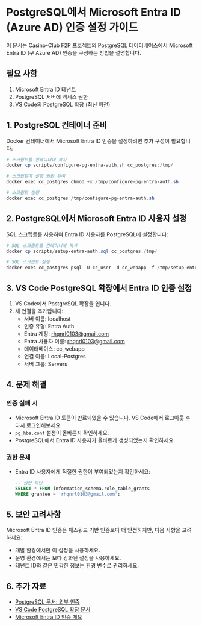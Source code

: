 # PostgreSQL에서 Microsoft Entra ID (Azure AD) 인증 설정 가이드

이 문서는 Casino-Club F2P 프로젝트의 PostgreSQL 데이터베이스에서 Microsoft Entra ID (구 Azure AD) 인증을 구성하는 방법을 설명합니다.

## 필요 사항

1. Microsoft Entra ID 테넌트
2. PostgreSQL 서버에 액세스 권한
3. VS Code의 PostgreSQL 확장 (최신 버전)

## 1. PostgreSQL 컨테이너 준비

Docker 컨테이너에서 Microsoft Entra ID 인증을 설정하려면 추가 구성이 필요합니다:

```powershell
# 스크립트를 컨테이너에 복사
docker cp scripts/configure-pg-entra-auth.sh cc_postgres:/tmp/

# 스크립트에 실행 권한 부여
docker exec cc_postgres chmod +x /tmp/configure-pg-entra-auth.sh

# 스크립트 실행
docker exec cc_postgres /tmp/configure-pg-entra-auth.sh
```

## 2. PostgreSQL에서 Microsoft Entra ID 사용자 설정

SQL 스크립트를 사용하여 Entra ID 사용자를 PostgreSQL에 설정합니다:

```powershell
# SQL 스크립트를 컨테이너에 복사
docker cp scripts/setup-entra-auth.sql cc_postgres:/tmp/

# SQL 스크립트 실행
docker exec cc_postgres psql -U cc_user -d cc_webapp -f /tmp/setup-entra-auth.sql
```

## 3. VS Code PostgreSQL 확장에서 Entra ID 인증 설정

1. VS Code에서 PostgreSQL 확장을 엽니다.
2. 새 연결을 추가합니다:
   - 서버 이름: localhost
   - 인증 유형: Entra Auth
   - Entra 계정: rhqnrl0103@gmail.com
   - Entra 사용자 이름: rhqnrl0103@gmail.com
   - 데이터베이스: cc_webapp
   - 연결 이름: Local-Postgres
   - 서버 그룹: Servers

## 4. 문제 해결

### 인증 실패 시
- Microsoft Entra ID 토큰이 만료되었을 수 있습니다. VS Code에서 로그아웃 후 다시 로그인해보세요.
- `pg_hba.conf` 설정이 올바른지 확인하세요.
- PostgreSQL에서 Entra ID 사용자가 올바르게 생성되었는지 확인하세요.

### 권한 문제
- Entra ID 사용자에게 적절한 권한이 부여되었는지 확인하세요:
  ```sql
  -- 권한 확인
  SELECT * FROM information_schema.role_table_grants 
  WHERE grantee = 'rhqnrl0103@gmail.com';
  ```

## 5. 보안 고려사항

Microsoft Entra ID 인증은 패스워드 기반 인증보다 더 안전하지만, 다음 사항을 고려하세요:

- 개발 환경에서만 이 설정을 사용하세요.
- 운영 환경에서는 보다 강화된 설정을 사용하세요.
- 테넌트 ID와 같은 민감한 정보는 환경 변수로 관리하세요.

## 6. 추가 자료

- [PostgreSQL 문서: 외부 인증](https://www.postgresql.org/docs/current/auth-methods.html)
- [VS Code PostgreSQL 확장 문서](https://github.com/microsoft/vscode-postgresql)
- [Microsoft Entra ID 인증 개요](https://learn.microsoft.com/azure/active-directory/fundamentals/auth-overview)
